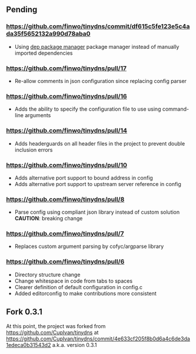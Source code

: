 ## Pending

### https://github.com/finwo/tinydns/commit/df615c5fe123e5c4ada35f5652132a990d78aba0

- Using [dep package manager][gh-dep] package manager instead of manually imported dependencies

### https://github.com/finwo/tinydns/pull/17

- Re-allow comments in json configuration since replacing config parser

### https://github.com/finwo/tinydns/pull/16

- Adds the ability to specify the configuration file to use using command-line arguments

### https://github.com/finwo/tinydns/pull/14

- Adds headerguards on all header files in the project to prevent double inclusion errors

### https://github.com/finwo/tinydns/pull/10

- Adds alternative port support to bound address in config
- Adds alternative port support to upstream server reference in config

### https://github.com/finwo/tinydns/pull/8

- Parse config using compliant json library instead of custom solution
    **CAUTION**: breaking change

### https://github.com/finwo/tinydns/pull/7

- Replaces custom argument parsing by cofyc/argparse library

### https://github.com/finwo/tinydns/pull/6

- Directory structure change
- Change whitespace in code from tabs to spaces
- Clearer definition of default configuration in config.c
- Added editorconfig to make contributions more consistent

## Fork 0.3.1

At this point, the project was forked from https://github.com/CupIvan/tinydns at
https://github.com/CupIvan/tinydns/commit/4e633cf205f8b0d6a4c6de3da1edeca0b31543d2
a.k.a. version 0.3.1

[gh-dep]: https://github.com/finwo/dep
